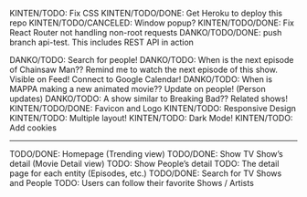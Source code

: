 KINTEN/TODO: Fix CSS
KINTEN/TODO/DONE: Get Heroku to deploy this repo
KINTEN/TODO/CANCELED: Window popup?
KINTEN/TODO/DONE: Fix React Router not handling non-root requests
DANKO/TODO/DONE: push branch api-test. This includes REST API in action

DANKO/TODO: Search for people!
DANKO/TODO: When is the next episode of Chainsaw Man?? Remind me to watch the next episode of this show. Visible on Feed! Connect to Google Calendar!
DANKO/TODO: When is MAPPA making a new animated movie?? Update on people! (Person updates)
DANKO/TODO: A show similar to Breaking Bad?? Related shows!
KINTEN/TODO/DONE: Favicon and Logo
KINTEN/TODO: Responsive Design
KINTEN/TODO: Multiple layout!
KINTEN/TODO: Dark Mode!
KINTEN/TODO: Add cookies

---


TODO/DONE: Homepage (Trending view)
TODO/DONE: Show TV Show’s detail (Movie Detail view)
TODO: Show People’s detail
TODO: The detail page for each entity (Episodes, etc.)
TODO/DONE: Search for TV Shows and People
TODO: Users can follow their favorite Shows / Artists